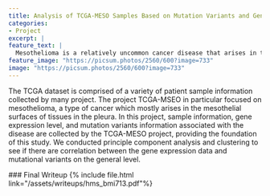 ```yaml
---
title: Analysis of TCGA-MESO Samples Based on Mutation Variants and Gene Expression
categories:
- Project
excerpt: |
feature_text: |
  Mesothelioma is a relatively uncommon cancer disease that arises in the mesothelial surfaces of tissues in the pleura...
feature_image: "https://picsum.photos/2560/600?image=733"
image: "https://picsum.photos/2560/600?image=733"
---
```


The TCGA dataset is comprised of a variety of patient
sample information collected by many project. The project
TCGA-MSEO in particular focused on mesothelioma, a
type of cancer which mostly arises in the mesothelial surfaces
of tissues in the pleura. In this project, sample information,
gene expression level, and mutation variants
information associated with the disease are collected by
the TCGA-MESO project, providing the foundation of this
study. We conducted principle component analysis and
clustering to see if there are correlation between the gene
expression data and mutational variants on the general
level.
<div hidden>
### Poster
{% include file.html link="/assets/posters/cmu_02510.pdf" height="600"%}
</div>
### Final Writeup
{% include file.html link="/assets/writeups/hms_bmi713.pdf"%}

